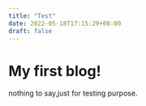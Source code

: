 ```yaml
---
title: "Test"
date: 2022-05-18T17:15:29+08:00
draft: false
---
```


# My first blog!

nothing to say,just for testing purpose.
